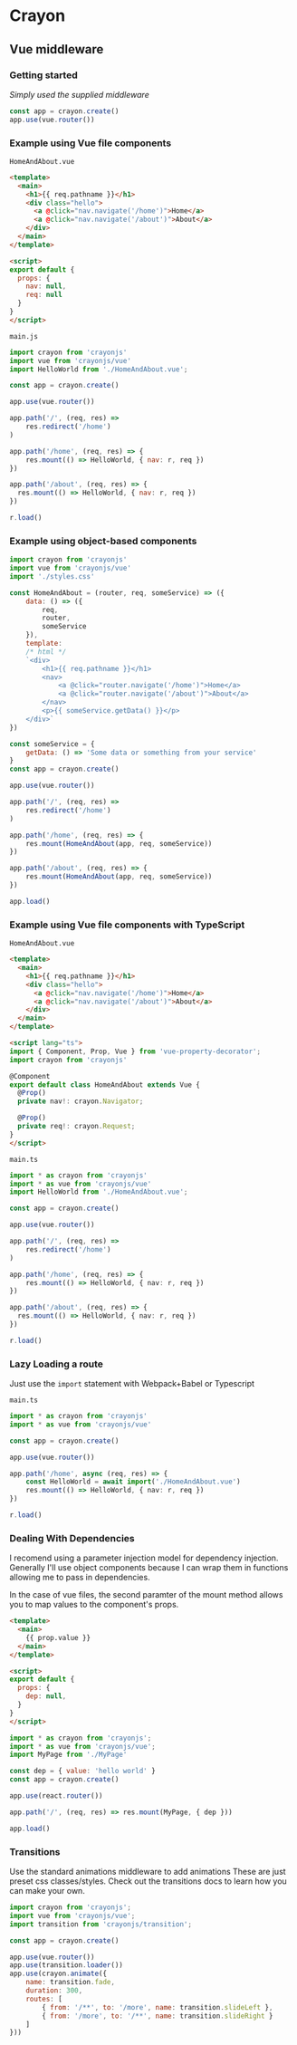 # Crayon
## Vue middleware

### Getting started

_Simply used the supplied middleware_

```javascript
const app = crayon.create()
app.use(vue.router())
```

### Example using Vue file components

`HomeAndAbout.vue`

```html
<template>
  <main>
    <h1>{{ req.pathname }}</h1>
    <div class="hello">
      <a @click="nav.navigate('/home')">Home</a>
      <a @click="nav.navigate('/about')">About</a>
    </div>
  </main>
</template>

<script>
export default {
  props: {
    nav: null,
    req: null
  }
}
</script>
```
`main.js`

```javascript
import crayon from 'crayonjs'
import vue from 'crayonjs/vue'
import HelloWorld from './HomeAndAbout.vue';

const app = crayon.create()

app.use(vue.router())

app.path('/', (req, res) => 
    res.redirect('/home')
)

app.path('/home', (req, res) => {
    res.mount(() => HelloWorld, { nav: r, req })
})

app.path('/about', (req, res) => {
  res.mount(() => HelloWorld, { nav: r, req })
})

r.load()
```

### Example using object-based components

```javascript
import crayon from 'crayonjs'
import vue from 'crayonjs/vue'
import './styles.css'

const HomeAndAbout = (router, req, someService) => ({
    data: () => ({
        req,
        router,
        someService
    }),
    template:  
    /* html */
    `<div>
        <h1>{{ req.pathname }}</h1>
        <nav>
            <a @click="router.navigate('/home')">Home</a>
            <a @click="router.navigate('/about')">About</a>
        </nav>
        <p>{{ someService.getData() }}</p>
    </div>`
})

const someService = {
    getData: () => 'Some data or something from your service'
}
const app = crayon.create()

app.use(vue.router())

app.path('/', (req, res) => 
    res.redirect('/home')
)

app.path('/home', (req, res) => {
    res.mount(HomeAndAbout(app, req, someService))
})

app.path('/about', (req, res) => { 
    res.mount(HomeAndAbout(app, req, someService))
})

app.load()
```



### Example using Vue file components with TypeScript

`HomeAndAbout.vue`

```html
<template>
  <main>
    <h1>{{ req.pathname }}</h1>
    <div class="hello">
      <a @click="nav.navigate('/home')">Home</a>
      <a @click="nav.navigate('/about')">About</a>
    </div>
  </main>
</template>

<script lang="ts">
import { Component, Prop, Vue } from 'vue-property-decorator';
import crayon from 'crayonjs'

@Component
export default class HomeAndAbout extends Vue {
  @Prop() 
  private nav!: crayon.Navigator;

  @Prop() 
  private req!: crayon.Request;
}
</script>
```
`main.ts`

```typescript
import * as crayon from 'crayonjs'
import * as vue from 'crayonjs/vue'
import HelloWorld from './HomeAndAbout.vue';

const app = crayon.create()

app.use(vue.router())

app.path('/', (req, res) => 
    res.redirect('/home')
)

app.path('/home', (req, res) => {
    res.mount(() => HelloWorld, { nav: r, req })
})

app.path('/about', (req, res) => {
  res.mount(() => HelloWorld, { nav: r, req })
})

r.load()
```

### Lazy Loading a route

Just use the `import` statement with Webpack+Babel or Typescript

`main.ts`

```typescript
import * as crayon from 'crayonjs'
import * as vue from 'crayonjs/vue'

const app = crayon.create()

app.use(vue.router())

app.path('/home', async (req, res) => {
    const HelloWorld = await import('./HomeAndAbout.vue')
    res.mount(() => HelloWorld, { nav: r, req })
})

r.load()
```

### Dealing With Dependencies

I recomend using a parameter injection model for dependency injection.
Generally I'll use object components because I can wrap them in functions allowing me
to pass in dependencies.

In the case of vue files, the second paramter of the mount method allows you to map values
to the component's props.

```html
<template>
  <main>
    {{ prop.value }}
  </main>
</template>

<script>
export default {
  props: {
    dep: null,
  }
}
</script>

```

```javascript
import * as crayon from 'crayonjs';
import * as vue from 'crayonjs/vue';
import MyPage from './MyPage'

const dep = { value: 'hello world' }
const app = crayon.create()

app.use(react.router())

app.path('/', (req, res) => res.mount(MyPage, { dep }))

app.load()
```

### Transitions

Use the standard animations middleware to add animations
These are just preset css classes/styles.
Check out the transitions docs to learn how you can make your own.

```javascript
import crayon from 'crayonjs';
import vue from 'crayonjs/vue';
import transition from 'crayonjs/transition';

const app = crayon.create()

app.use(vue.router())
app.use(transition.loader())
app.use(crayon.animate({
    name: transition.fade,
    duration: 300,
    routes: [
        { from: '/**', to: '/more', name: transition.slideLeft },
        { from: '/more', to: '/**', name: transition.slideRight }
    ]
}))
```